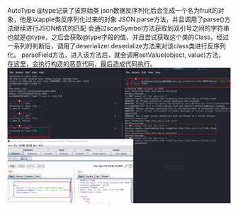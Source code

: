 AutoType @type记录了该原始类 json数据反序列化后会生成一个名为fruit的对象，他是以apple类反序列化过来的对象 JSON.parse方法，并且调用了parse()方法继续进行JSON格式的匹配
会通过scanSymbol方法获取到双引号之间的字符串也就是@type，之后会获取@type字段的值，并且尝试获取这个类的Class，经过一系列的判断后，调用了deserializer.deserialize方法来对该class类进行反序列化。
parseField方法，进入该方法后，就会调用setValue(object, value)方法，在这里，会执行构造的恶意代码，最后造成代码执行。
![bfa16e50c656448e4d7c435140ae266f.png](../../_resources/bfa16e50c656448e4d7c435140ae266f.png)
